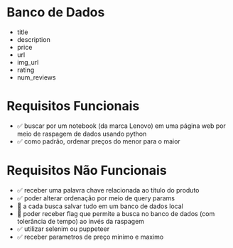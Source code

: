 # Banco de Dados

- title
- description
- price
- url
- img_url
- rating
- num_reviews

# Requisitos Funcionais

- ✅ buscar por um notebook (da marca Lenovo) em uma página web por meio de raspagem de dados usando python
- ✅ como padrão, ordenar preços do menor para o maior

# Requisitos Não Funcionais

- ✅ receber uma palavra chave relacionada ao título do produto
- ✅ poder alterar ordenação por meio de query params
- 🚧 a cada busca salvar tudo em um banco de dados local
- 🚧 poder receber flag que permite a busca no banco de dados (com tolerância de tempo) ao invés da raspagem
- ✅ utilizar selenim ou puppeteer
- ✅ receber parametros de preço minimo e maximo
